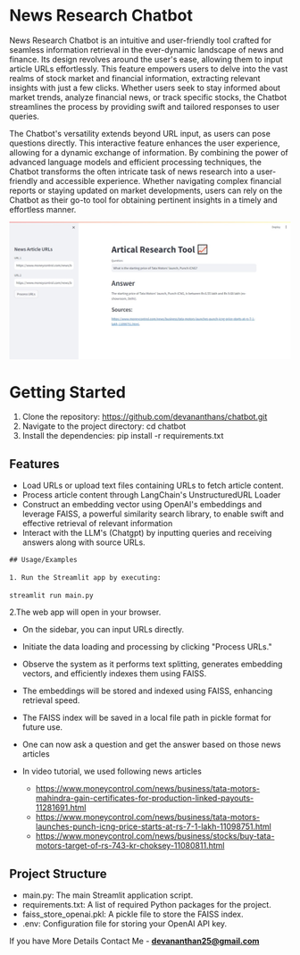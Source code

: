 
# News Research Chatbot 


News Research Chatbot is an intuitive and user-friendly tool crafted for seamless information retrieval in the ever-dynamic landscape of news and finance. Its design revolves around the user's ease, allowing them to input article URLs effortlessly. This feature empowers users to delve into the vast realms of stock market and financial information, extracting relevant insights with just a few clicks. Whether users seek to stay informed about market trends, analyze financial news, or track specific stocks, the Chatbot streamlines the process by providing swift and tailored responses to user queries.

The Chatbot's versatility extends beyond URL input, as users can pose questions directly. This interactive feature enhances the user experience, allowing for a dynamic exchange of information. By combining the power of advanced language models and efficient processing techniques, the Chatbot transforms the often intricate task of news research into a user-friendly and accessible experience. Whether navigating complex financial reports or staying updated on market developments, users can rely on the Chatbot as their go-to tool for obtaining pertinent insights in a timely and effortless manner.

![](chatbot.jpeg)

# Getting Started
  1. Clone the repository:
    https://github.com/devananthans/chatbot.git
  2. Navigate to the project directory:
    cd chatbot
  3. Install the dependencies:
     pip install -r requirements.txt

## Features

- Load URLs or upload text files containing URLs to fetch article content.
- Process article content through LangChain's UnstructuredURL Loader
- Construct an embedding vector using OpenAI's embeddings and leverage FAISS, a powerful similarity search library, to enable swift and effective retrieval of relevant information
- Interact with the LLM's (Chatgpt) by inputting queries and receiving answers along with source URLs.


```
## Usage/Examples

1. Run the Streamlit app by executing:

streamlit run main.py

```

2.The web app will open in your browser.

- On the sidebar, you can input URLs directly.

- Initiate the data loading and processing by clicking "Process URLs."

- Observe the system as it performs text splitting, generates embedding vectors, and efficiently indexes them using FAISS.

- The embeddings will be stored and indexed using FAISS, enhancing retrieval speed.

- The FAISS index will be saved in a local file path in pickle format for future use.
- One can now ask a question and get the answer based on those news articles
- In video tutorial, we used following news articles
  - https://www.moneycontrol.com/news/business/tata-motors-mahindra-gain-certificates-for-production-linked-payouts-11281691.html
  - https://www.moneycontrol.com/news/business/tata-motors-launches-punch-icng-price-starts-at-rs-7-1-lakh-11098751.html
  - https://www.moneycontrol.com/news/business/stocks/buy-tata-motors-target-of-rs-743-kr-choksey-11080811.html

## Project Structure

- main.py: The main Streamlit application script.
- requirements.txt: A list of required Python packages for the project.
- faiss_store_openai.pkl: A pickle file to store the FAISS index.
- .env: Configuration file for storing your OpenAI API key.


If you have More Details Contact Me - **devananthan25@gmail.com**
